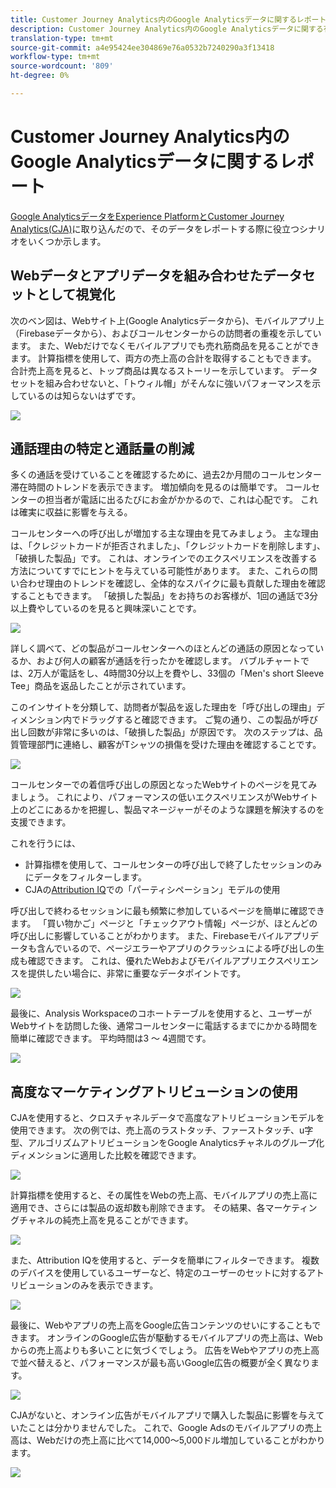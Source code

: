 ```yaml
---
title: Customer Journey Analytics内のGoogle Analyticsデータに関するレポート
description: Customer Journey Analytics内のGoogle Analyticsデータに関する有用なレポートを表示
translation-type: tm+mt
source-git-commit: a4e95424ee304869e76a0532b7240290a3f13418
workflow-type: tm+mt
source-wordcount: '809'
ht-degree: 0%

---
```



# Customer Journey Analytics内のGoogle Analyticsデータに関するレポート

[Google AnalyticsデータをExperience PlatformとCustomer Journey Analytics(CJA)](/help/use-cases/ga-to-cja.md)に取り込んだので、そのデータをレポートする際に役立つシナリオをいくつか示します。

## Webデータとアプリデータを組み合わせたデータセットとして視覚化

次のベン図は、Webサイト上(Google Analyticsデータから)、モバイルアプリ上（Firebaseデータから）、およびコールセンターからの訪問者の重複を示しています。 また、Webだけでなくモバイルアプリでも売れ筋商品を見ることができます。 計算指標を使用して、両方の売上高の合計を取得することもできます。 合計売上高を見ると、トップ商品は異なるストーリーを示しています。 データセットを組み合わせないと、「トウィル帽」がそんなに強いパフォーマンスを示しているのは知らないはずです。

![](assets/combined-datasets.png)

## 通話理由の特定と通話量の削減

多くの通話を受けていることを確認するために、過去2か月間のコールセンター滞在時間のトレンドを表示できます。 増加傾向を見るのは簡単です。 コールセンターの担当者が電話に出るたびにお金がかかるので、これは心配です。 これは確実に収益に影響を与える。

コールセンターへの呼び出しが増加する主な理由を見てみましょう。 主な理由は、「クレジットカードが拒否されました」、「クレジットカードを削除します」、「破損した製品」です。 これは、オンラインでのエクスペリエンスを改善する方法についてすでにヒントを与えている可能性があります。 また、これらの問い合わせ理由のトレンドを確認し、全体的なスパイクに最も貢献した理由を確認することもできます。 「破損した製品」をお持ちのお客様が、1回の通話で3分以上費やしているのを見ると興味深いことです。

![](assets/call-volume.png)

詳しく調べて、どの製品がコールセンターへのほとんどの通話の原因となっているか、および何人の顧客が通話を行ったかを確認します。 バブルチャートでは、2万人が電話をし、4時間30分以上を費やし、33個の「Men&#39;s short Sleeve Tee」商品を返品したことが示されています。

このインサイトを分類して、訪問者が製品を返した理由を「呼び出しの理由」ディメンション内でドラッグすると確認できます。 ご覧の通り、この製品が呼び出し回数が非常に多いのは、「破損した製品」が原因です。 次のステップは、品質管理部門に連絡し、顧客がTシャツの損傷を受けた理由を確認することです。

![](assets/call-reason.png)

コールセンターでの着信呼び出しの原因となったWebサイトのページを見てみましょう。 これにより、パフォーマンスの低いエクスペリエンスがWebサイト上のどこにあるかを把握し、製品マネージャーがそのような課題を解決するのを支援できます。

これを行うには、

* 計算指標を使用して、コールセンターの呼び出しで終了したセッションのみにデータをフィルターします。
* CJAの[Attribution IQ](https://experienceleague.adobe.com/docs/analytics-platform/using/cja-workspace/attribution/models.html?lang=en#cja-workspace)での「パーティシペーション」モデルの使用

呼び出しで終わるセッションに最も頻繁に参加しているページを簡単に確認できます。 「買い物かご」ページと「チェックアウト情報」ページが、ほとんどの呼び出しに影響していることがわかります。 また、Firebaseモバイルアプリデータも含んでいるので、ページエラーやアプリのクラッシュによる呼び出しの生成も確認できます。 これは、優れたWebおよびモバイルアプリエクスペリエンスを提供したい場合に、非常に重要なデータポイントです。

![](assets/contributing-pages.png)

最後に、Analysis Workspaceのコホートテーブルを使用すると、ユーザーがWebサイトを訪問した後、通常コールセンターに電話するまでにかかる時間を簡単に確認できます。 平均時間は3 ～ 4週間です。

![](assets/cohort.png)

## 高度なマーケティングアトリビューションの使用

CJAを使用すると、クロスチャネルデータで高度なアトリビューションモデルを使用できます。 次の例では、売上高のラストタッチ、ファーストタッチ、u字型、アルゴリズムアトリビューションをGoogle Analyticsチャネルのグループ化ディメンションに適用した比較を確認できます。

![](assets/mktg-attribution.png)

計算指標を使用すると、その属性をWebの売上高、モバイルアプリの売上高に適用でき、さらには製品の返却数も削除できます。 その結果、各マーケティングチャネルの純売上高を見ることができます。

![](assets/calc-metric.png)

また、Attribution IQを使用すると、データを簡単にフィルターできます。 複数のデバイスを使用しているユーザーなど、特定のユーザーのセットに対するアトリビューションのみを表示できます。

![](assets/filter.png)

最後に、Webやアプリの売上高をGoogle広告コンテンツのせいにすることもできます。 オンラインのGoogle広告が駆動するモバイルアプリの売上高は、Webからの売上高よりも多いことに気づくでしょう。 広告をWebやアプリの売上高で並べ替えると、パフォーマンスが最も高いGoogle広告の概要が全く異なります。

![](assets/google-ad.png)

CJAがないと、オンライン広告がモバイルアプリで購入した製品に影響を与えていたことは分かりませんでした。 これで、Google Adsのモバイルアプリの売上高は、Webだけの売上高に比べて14,000～5,000ドル増加していることがわかります。

![](assets/google-ad2.png)